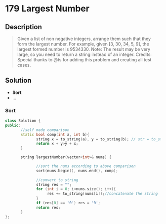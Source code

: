 # 179 Largest Number

## Description

>  Given a list of non negative integers, arrange them 
>  such that they form the largest number.
>  For example, given [3, 30, 34, 5, 9], the largest 
>  formed number is 9534330.
>  Note: The result may be very large, so you need to 
>  return a string instead of an integer.
>  Credits:
>  Special thanks to @ts for adding this problem and
>  creating all test cases.

## Solution

-  **Sort**
-  ...

### Sort

```C++
class Solution {
public:
       //self made comparison 
       static bool comp(int a, int b){
              string x = to_string(a), y = to_string(b); // str = to_string(int)
              return x + y>y + x;
       }

       string largestNumber(vector<int>& nums) {

              //sort the nums according to above comparison 
              sort(nums.begin(), nums.end(), comp);
           
              //convert to string
              string res = "";
              for (int i = 0; i<nums.size(); i++){
                   res += to_string(nums[i]);//concatenate the string
              }
              if (res[0] == '0') res = '0';
              return res;
       }
};
```